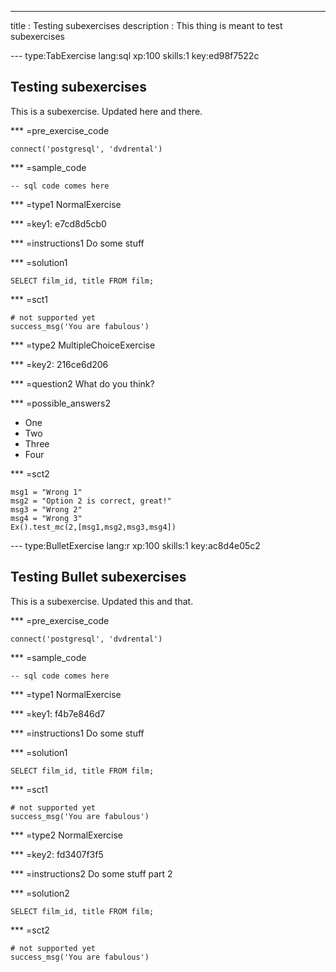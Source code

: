 ---
title       : Testing subexercises
description : This thing is meant to test subexercises

--- type:TabExercise lang:sql xp:100 skills:1 key:ed98f7522c
## Testing subexercises

This is a subexercise. Updated here and there.

*** =pre_exercise_code
```{python}
connect('postgresql', 'dvdrental')
```

*** =sample_code
```{sql}
-- sql code comes here
```

*** =type1
NormalExercise

*** =key1: e7cd8d5cb0

*** =instructions1
Do some stuff

*** =solution1
```{sql}
SELECT film_id, title FROM film;
```

*** =sct1
```{python}
# not supported yet
success_msg('You are fabulous')
```

*** =type2
MultipleChoiceExercise

*** =key2: 216ce6d206

*** =question2
What do you think?

*** =possible_answers2
- One
- Two
- Three
- Four

*** =sct2
```{python}
msg1 = "Wrong 1"
msg2 = "Option 2 is correct, great!"
msg3 = "Wrong 2"
msg4 = "Wrong 3"
Ex().test_mc(2,[msg1,msg2,msg3,msg4])
```

--- type:BulletExercise lang:r xp:100 skills:1 key:ac8d4e05c2
## Testing Bullet subexercises

This is a subexercise. Updated this and that.

*** =pre_exercise_code
```{python}
connect('postgresql', 'dvdrental')
```

*** =sample_code
```{sql}
-- sql code comes here
```

*** =type1
NormalExercise

*** =key1: f4b7e846d7

*** =instructions1
Do some stuff

*** =solution1
```{sql}
SELECT film_id, title FROM film;
```

*** =sct1
```{python}
# not supported yet
success_msg('You are fabulous')
```

*** =type2
NormalExercise

*** =key2: fd3407f3f5

*** =instructions2
Do some stuff part 2

*** =solution2
```{sql}
SELECT film_id, title FROM film;
```

*** =sct2
```{python}
# not supported yet
success_msg('You are fabulous')
```
